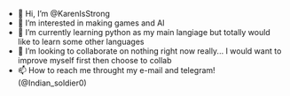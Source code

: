 - 👋 Hi, I’m @KarenIsStrong
- 👀 I’m interested in making games and AI
- 🌱 I’m currently learning python as my main langiage but totally would like to learn some other languages
- 💞️ I’m looking to collaborate on nothing right now really... I would want to improve myself first then choose to collab
- 📫 How to reach me throught my e-mail and telegram! (@Indian_soldier0)

<!---
KarenIsStrong/KarenIsStrong is a ✨ special ✨ repository because its `README.md` (this file) appears on your GitHub profile.
You can click the Preview link to take a look at your changes.
--->
